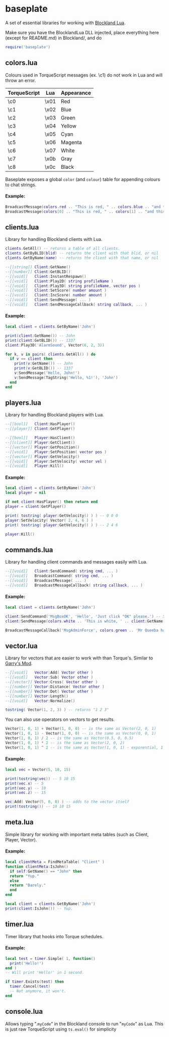 # baseplate
A set of essential libraries for working with [Blockland Lua](https://github.com/portify/BlocklandLua).

Make sure you have the BlocklandLua DLL injected, place everything here (except for README.md) in Blockland/, and do
```Lua
require('baseplate')
```

## colors.lua
Colours used in TorqueScript messages (ex. \c1) do not work in Lua and will throw an error.

TorqueScript  | Lua     | Appearance
------------- | ------------- | -------------
\c0     | \x01    | Red
\c1     | \x02    | Blue
\c2     | \x03    | Green
\c3     | \x04    | Yellow
\c4     | \x05    | Cyan
\c5     | \x06    | Magenta
\c6     | \x07    | White
\c7     | \x0b    | Gray
\c8     | \x0c    | Black

Baseplate exposes a global `color` (and `colour`) table for appending colours to chat strings.

#### Example:
```Lua
BroadcastMessage(colors.red .. "This is red, " .. colors.blue .. "and this is blue!")
BroadcastMessage(colors[0] .. "This is red, " .. colors[1] .. "and this is blue!")
```

## clients.lua
Library for handling Blockland clients with Lua.

```Lua
clients.GetAll() -- returns a table of all clients.
clients.GetByBLID(blid) -- returns the client with that blid, or nil
clients.GetByName(name) -- returns the client with that name, or nil

--[[string]] Client:GetName()
--[[number]] Client:GetBLID()
--[[void]]   Client:InstantRespawn()
--[[void]]   Client:Play2D( string profileName )
--[[void]]   Client:Play3D( string profileName, vector pos )
--[[void]]   Client:SetScore( number amount )
--[[void]]   Client:IncScore( number amount )
--[[void]]   Client:SendMessage( ... )
--[[void]]   Client:SendMessageCallback( string callback, ... )
```
#### Example:
```Lua
local client = clients.GetByName('John')

print(client:GetName()) -- John
print(client:GetBLID()) -- 1337
client:Play3D('AlarmSound', Vector(6, 2, 3))

for k, v in pairs( clients.GetAll() ) do
  if v == client then
    print(v:GetName()) -- John
    print(v:GetBLID()) -- 1337
    v:SendMessage('Hello, John!')
    v:SendMessage(TagString('Hello, %1!'), 'John')
  end
end
```

## players.lua
Library for handling Blockland players with Lua.

```Lua
--[[bool]]   Client:HasPlayer()
--[[player]] Client:GetPlayer()

--[[bool]]   Player:HasClient()
--[[client]] Player:GetClient()
--[[vector]] Player:GetPosition()
--[[void]]   Player:SetPosition( vector pos )
--[[vector]] Player:GetVelocity()
--[[void]]   Player:SetVelocity( vector vel )
--[[void]]   Player:Kill()
```
#### Example:
```Lua
local client = clients.GetByName('John')
local player = nil

if not client:HasPlayer() then return end
player = client:GetPlayer()

print( tostring( player:GetVelocity() ) ) -- 0 0 0
player:SetVelocity( Vector( 2, 4, 6 ) )
print( tostring( player:GetVelocity() ) ) -- 2 4 6

player:Kill()
```

## commands.lua
Library for handling client commands and messages easily with Lua.

```Lua
--[[void]]   Client:SendCommand( string cmd, ... )
--[[void]]   BroadcastCommand( string cmd, ... )
--[[void]]   BroadcastMessage( ... )
--[[void]]   BroadcastMessageCallback( string callback, ... )
```
#### Example:
```Lua
local client = clients.GetByName('John')

client:SendCommand('MsgBoxOK', 'Hello', 'Just click "OK" please.') -- Sends a client command to the client.
client:SendMessage(colors.white .. 'This is white, ' .. client:GetName() .. '!') -- Sends a message to the client.

BroadcastMessageCallback('MsgAdminForce', colors.green .. 'Mr Queeba has become Super Admin (Auto)') -- Sends a message to all clients.
```

## vector.lua
Library for vectors that are easier to work with than Torque's. Similar to [Garry's Mod](http://wiki.garrysmod.com/page/Category:Vector).

```Lua
--[[void]]   Vector:Add( Vector other )
--[[void]]   Vector:Sub( Vector other )
--[[vector]] Vector:Cross( Vector other )
--[[number]] Vector:Distance( Vector other )
--[[number]] Vector:Dot( Vector other )
--[[number]] Vector:Length()
--[[void]]   Vector:Normalize()

tostring( Vector(1, 2, 3) ) -- returns "1 2 3"
```
You can also use operators on vectors to get results.
```Lua
Vector(1, 0, 1) + Vector(1, 0, 0) -- is the same as Vector(2, 0, 1)
Vector(1, 0, 1) - Vector(1, 0, 0) -- is the same as Vector(0, 0, 1)
Vector(1, 0, 1) / 2 -- is the same as Vector(0.5, 0, 0.5)
Vector(1, 0, 1) * 2 -- is the same as Vector(2, 0, 2)
Vector(1, 0, 1) ^ 2 -- is the same as Vector(1, 0, 1) - exponential, 1 squared is 1 :P
```
#### Example:
```Lua
local vec = Vector(5, 10, 15)

print(tostring(vec)) -- 5 10 15
print(vec.x) -- 5
print(vec.y) -- 10
print(vec.z) -- 15

vec:Add( Vector(5, 0, 0) ) -- adds to the vector itself
print(tostring()) -- 10 10 15
```

## meta.lua
Simple library for working with important meta tables (such as Client, Player, Vector).
#### Example:
```Lua
local clientMeta = FindMetaTable( "Client" )
function clientMeta:IsJohn()
  if self:GetName() == "John" then
  return "Yup."
  else
  return "Barely."
  end
end

local client = clients.GetByName('John')
print(client:IsJohn()) -- Yup.

```

## timer.lua
Timer library that hooks into Torque schedules.
#### Example:
```Lua
local test = timer.Simple( 1, function()
  print('Hello!')
end )
-- Will print 'Hello!' in 1 second.

if timer.Exists(test) then
  timer.Cancel(test)
  -- Not anymore, it won't.
end
```

## console.lua
Allows typing ".`myCode`" in the Blockland console to run "`myCode`" as Lua. This is just raw TorqueScript using `ts.eval()` for simplicity
